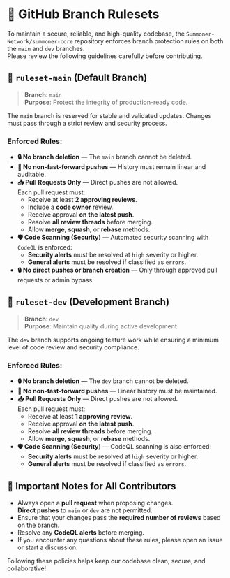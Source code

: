 # 🔐 GitHub Branch Rulesets

To maintain a secure, reliable, and high-quality codebase, the `Summoner-Network/summoner-core` repository enforces branch protection rules on both the `main` and `dev` branches.  
Please review the following guidelines carefully before contributing.

## 🚩 `ruleset-main` (Default Branch)

> **Branch**: `main`  
> **Purpose**: Protect the integrity of production-ready code.

The `main` branch is reserved for stable and validated updates. Changes must pass through a strict review and security process.

### Enforced Rules:
- **🔒 No branch deletion** — The `main` branch cannot be deleted.
- **🚫 No non-fast-forward pushes** — History must remain linear and auditable.
- **📥 Pull Requests Only** — Direct pushes are not allowed.  
  Each pull request must:
  - Receive at least **2 approving reviews**.
  - Include a **code owner** review.
  - Receive approval **on the latest push**.
  - Resolve **all review threads** before merging.
  - Allow **merge**, **squash**, or **rebase** methods.
- **🛡️ Code Scanning (Security)** — Automated security scanning with `CodeQL` is enforced:
  - **Security alerts** must be resolved at `high` severity or higher.
  - **General alerts** must be resolved if classified as `errors`.
- **🔒 No direct pushes or branch creation** — Only through approved pull requests or admin bypass.


## 🧪 `ruleset-dev` (Development Branch)

> **Branch**: `dev`  
> **Purpose**: Maintain quality during active development.

The `dev` branch supports ongoing feature work while ensuring a minimum level of code review and security compliance.

### Enforced Rules:
- **🔒 No branch deletion** — The `dev` branch cannot be deleted.
- **🚫 No non-fast-forward pushes** — Linear history must be maintained.
- **📥 Pull Requests Only** — Direct pushes are not allowed.  
  Each pull request must:
  - Receive at least **1 approving review**.
  - Receive approval **on the latest push**.
  - Resolve **all review threads** before merging.
  - Allow **merge**, **squash**, or **rebase** methods.
- **🛡️ Code Scanning (Security)** — CodeQL scanning is also enforced:
  - **Security alerts** must be resolved at `high` severity or higher.
  - **General alerts** must be resolved if classified as `errors`.

## 📌 Important Notes for All Contributors

- Always open a **pull request** when proposing changes.  
  **Direct pushes** to `main` or `dev` are not permitted.
- Ensure that your changes pass the **required number of reviews** based on the branch.
- Resolve any **CodeQL alerts** before merging.
- If you encounter any questions about these rules, please open an issue or start a discussion.

Following these policies helps keep our codebase clean, secure, and collaborative!
